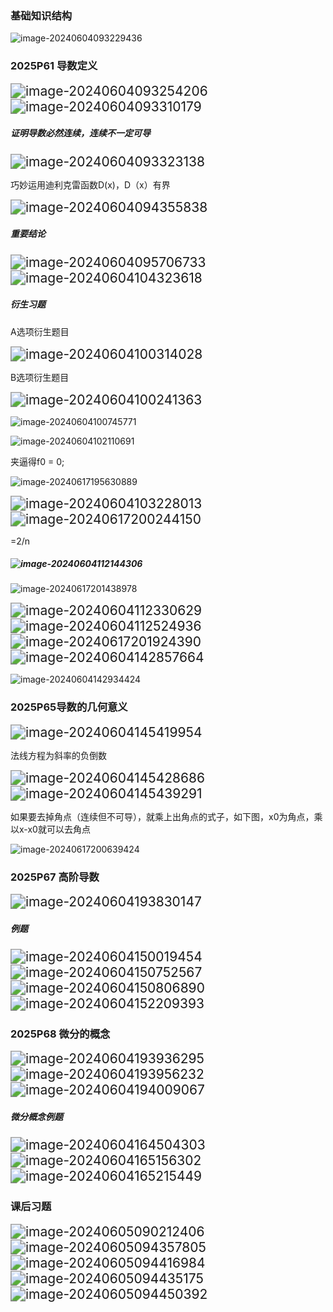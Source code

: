 ### 基础知识结构

![image-20240604093229436](assets/image-20240604093229436.png)

### 2025P61 导数定义

<img src="assets/image-20240604093254206.png" alt="image-20240604093254206" style="zoom:150%;" />

<img src="assets/image-20240604093310179.png" alt="image-20240604093310179" style="zoom:150%;" />

##### 证明导数必然连续，连续不一定可导

<img src="assets/image-20240604093323138.png" alt="image-20240604093323138" style="zoom:150%;" />

巧妙运用迪利克雷函数D(x)，D（x）有界

<img src="assets/image-20240604094355838.png" alt="image-20240604094355838" style="zoom:150%;" />

##### 重要结论

<img src="assets/image-20240604095706733.png" alt="image-20240604095706733" style="zoom:150%;" />

<img src="assets/image-20240604104323618.png" alt="image-20240604104323618" style="zoom:150%;" />

##### 衍生习题

A选项衍生题目

<img src="assets/image-20240604100314028.png" alt="image-20240604100314028" style="zoom:150%;" />

B选项衍生题目

<img src="assets/image-20240604100241363.png" alt="image-20240604100241363" style="zoom:150%;" />

![image-20240604100745771](assets/image-20240604100745771.png) 

![image-20240604102110691](assets/image-20240604102110691.png)

夹逼得f0 = 0;

![image-20240617195630889](assets/image-20240617195630889.png)

<img src="assets/image-20240604103228013.png" alt="image-20240604103228013" style="zoom:150%;" />

<img src="assets/image-20240617200244150.png" alt="image-20240617200244150" style="zoom:150%;" />

=2/n

##### ![image-20240604112144306](assets/image-20240604112144306.png)

![image-20240617201438978](assets/image-20240617201438978.png)

<img src="assets/image-20240604112330629.png" alt="image-20240604112330629" style="zoom:150%;" />



<img src="assets/image-20240604112524936.png" alt="image-20240604112524936" style="zoom:150%;" />

 

<img src="assets/image-20240617201924390.png" alt="image-20240617201924390" style="zoom:150%;" />

<img src="assets/image-20240604142857664.png" alt="image-20240604142857664" style="zoom:150%;" />



![image-20240604142934424](assets/image-20240604142934424.png)



### 2025P65**导数的几何意义**

<img src="assets/image-20240604145419954.png" alt="image-20240604145419954" style="zoom:150%;" />

法线方程为斜率的负倒数

<img src="assets/image-20240604145428686.png" alt="image-20240604145428686" style="zoom:150%;" />

<img src="assets/image-20240604145439291.png" alt="image-20240604145439291" style="zoom:150%;" />

如果要去掉角点（连续但不可导），就乘上出角点的式子，如下图，x0为角点，乘以x-x0就可以去角点

![image-20240617200639424](assets/image-20240617200639424.png)

### 2025P67 高阶导数

<img src="assets/image-20240604193830147.png" alt="image-20240604193830147" style="zoom:150%;" />

##### 例题

<img src="assets/image-20240604150019454.png" alt="image-20240604150019454" style="zoom:150%;" />

<img src="assets/image-20240604150752567.png" alt="image-20240604150752567" style="zoom:150%;" />		

<img src="assets/image-20240604150806890.png" alt="image-20240604150806890" style="zoom:150%;" />

<img src="assets/image-20240604152209393.png" alt="image-20240604152209393" style="zoom:150%;" />

### 2025P68 微分的概念

<img src="assets/image-20240604193936295.png" alt="image-20240604193936295" style="zoom:150%;" />

<img src="assets/image-20240604193956232.png" alt="image-20240604193956232" style="zoom:150%;" />

<img src="assets/image-20240604194009067.png" alt="image-20240604194009067" style="zoom:150%;" />

##### 微分概念例题

<img src="assets/image-20240604164504303.png" alt="image-20240604164504303" style="zoom:150%;" />

<img src="assets/image-20240604165156302.png" alt="image-20240604165156302" style="zoom:150%;" />

<img src="assets/image-20240604165215449.png" alt="image-20240604165215449" style="zoom:150%;" />



### 课后习题

<img src="assets/image-20240605090212406.png" alt="image-20240605090212406" style="zoom:150%;" />

<img src="assets/image-20240605094357805.png" alt="image-20240605094357805" style="zoom:150%;" />

<img src="assets/image-20240605094416984.png" alt="image-20240605094416984" style="zoom:150%;" />

<img src="assets/image-20240605094435175.png" alt="image-20240605094435175" style="zoom:150%;" />

<img src="assets/image-20240605094450392.png" alt="image-20240605094450392" style="zoom:150%;" />



